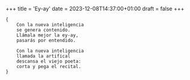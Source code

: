 +++
title = 'Ey-ay'
date = 2023-12-08T14:37:00+01:00
draft = false
+++

	{
		Con la nueva inteligencia
		se genera contenido.
		Llámala mejor la ey-ay,
		pasarás por entendido.
	
		Con la nueva inteligencia
		llamada la artifical
		descansa el viejo poeta:
		corta y pega el recital.
	}
